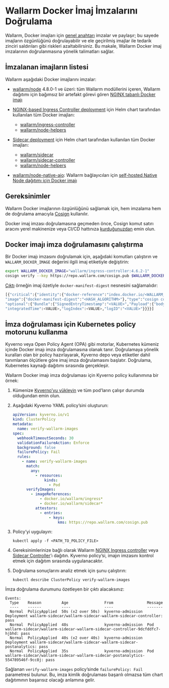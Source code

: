 # Wallarm Docker İmaj İmzalarını Doğrulama

Wallarm, Docker imajları için [genel anahtarı](https://repo.wallarm.com/cosign.pub) imzalar ve paylaşır; bu sayede imajların özgünlüğünü doğrulayabilir ve ele geçirilmiş imajlar ile tedarik zinciri saldırıları gibi riskleri azaltabilirsiniz. Bu makale, Wallarm Docker imaj imzalarının doğrulanmasına yönelik talimatları sağlar.

## İmzalanan imajların listesi

Wallarm aşağıdaki Docker imajlarını imzalar:

* [wallarm/node](https://hub.docker.com/r/wallarm/node) 4.8.0-1 ve üzeri: tüm Wallarm modüllerini içeren, Wallarm dağıtımı için bağımsız bir artefakt görevi gören [NGINX tabanlı Docker imajı](../admin-en/installation-docker-en.md)
* [NGINX-based Ingress Controller deployment](../admin-en/installation-kubernetes-en.md) için Helm chart tarafından kullanılan tüm Docker imajları:

    * [wallarm/ingress-controller](https://hub.docker.com/r/wallarm/ingress-controller)
    * [wallarm/node-helpers](https://hub.docker.com/r/wallarm/node-helpers)
* [Sidecar deployment](../installation/kubernetes/sidecar-proxy/deployment.md) için Helm chart tarafından kullanılan tüm Docker imajları:

    * [wallarm/sidecar](https://hub.docker.com/r/wallarm/sidecar)
    * [wallarm/sidecar-controller](https://hub.docker.com/r/wallarm/sidecar-controller)
    * [wallarm/node-helpers](https://hub.docker.com/r/wallarm/node-helpers)
* [wallarm/node-native-aio](https://hub.docker.com/r/wallarm/node-native-aio): Wallarm bağlayıcıları için [self-hosted Native Node dağıtımı için Docker imajı](../installation/native-node/docker-image.md)

## Gereksinimler

Wallarm Docker imajlarının özgünlüğünü sağlamak için, hem imzalama hem de doğrulama amacıyla [Cosign](https://docs.sigstore.dev/cosign/overview/) kullanılır. 

Docker imaj imzası doğrulamasına geçmeden önce, Cosign komut satırı aracını yerel makinenize veya CI/CD hattınıza [kurduğunuzdan](https://docs.sigstore.dev/cosign/installation/) emin olun.

## Docker imajı imza doğrulamasını çalıştırma

Bir Docker imajı imzasını doğrulamak için, aşağıdaki komutları çalıştırın ve `WALLARM_DOCKER_IMAGE` değerini ilgili imaj etiketiyle değiştirin:

```bash
export WALLARM_DOCKER_IMAGE="wallarm/ingress-controller:4.6.2-1"
cosign verify --key https://repo.wallarm.com/cosign.pub $WALLARM_DOCKER_IMAGE
```

[Çıktı](https://docs.sigstore.dev/cosign/verify/) örneğin imaj özetiyle `docker-manifest-digest` nesnesini sağlamalıdır:

```bash
[{"critical":{"identity":{"docker-reference":"index.docker.io/<WALLARM_DOCKER_IMAGE>"},
"image":{"docker-manifest-digest":"<HASH_ALGORITHM>"},"type":"cosign container image signature"},
"optional":{"Bundle":{"SignedEntryTimestamp":"<VALUE>","Payload":{"body":"<VALUE>",
"integratedTime":<VALUE>,"logIndex":<VALUE>,"logID":"<VALUE>"}}}}]
```

## İmza doğrulaması için Kubernetes policy motorunu kullanma

Kyverno veya Open Policy Agent (OPA) gibi motorlar, Kubernetes kümeniz içinde Docker imajı imza doğrulamasına olanak tanır. Doğrulamaya yönelik kuralları olan bir policy hazırlayarak, Kyverno depo veya etiketler dahil tanımlanan ölçütlere göre imaj imza doğrulamasını başlatır. Doğrulama, Kubernetes kaynağı dağıtımı sırasında gerçekleşir.

Wallarm Docker imajı imza doğrulaması için Kyverno policy kullanımına bir örnek:

1. Kümenize [Kyverno’yu yükleyin](https://kyverno.io/docs/installation/methods/) ve tüm pod’ların çalışır durumda olduğundan emin olun.
1. Aşağıdaki Kyverno YAML policy’sini oluşturun:

    ```yaml
    apiVersion: kyverno.io/v1
    kind: ClusterPolicy
    metadata:
      name: verify-wallarm-images
    spec:
      webhookTimeoutSeconds: 30
      validationFailureAction: Enforce
      background: false
      failurePolicy: Fail
      rules:
        - name: verify-wallarm-images
          match:
            any:
              - resources:
                  kinds:
                    - Pod
          verifyImages:
            - imageReferences:
                - docker.io/wallarm/ingress*
                - docker.io/wallarm/sidecar*
              attestors:
                - entries:
                    - keys:
                        kms: https://repo.wallarm.com/cosign.pub
    ```
1. Policy’yi uygulayın:

    ```
    kubectl apply -f <PATH_TO_POLICY_FILE>
    ```
1. Gereksinimlerinize bağlı olarak Wallarm [NGINX Ingress controller](../admin-en/installation-kubernetes-en.md) veya [Sidecar Controller](../installation/kubernetes/sidecar-proxy/deployment.md)’ı dağıtın. Kyverno policy’si, imajın imzasını kontrol etmek için dağıtım sırasında uygulanacaktır.
1. Doğrulama sonuçlarını analiz etmek için şunu çalıştırın:

    ```
    kubectl describe ClusterPolicy verify-wallarm-images
    ```

İmza doğrulama durumunu özetleyen bir çıktı alacaksınız:

```
Events:
  Type    Reason         Age                From               Message
  ----    ------         ----               ----               -------
  Normal  PolicyApplied  50s (x2 over 50s)  kyverno-admission  Deployment wallarm-sidecar/wallarm-sidecar-wallarm-sidecar-controller: pass
  Normal  PolicyApplied  48s                kyverno-admission  Pod wallarm-sidecar/wallarm-sidecar-wallarm-sidecar-controller-9dcfddfc7-hjbhd: pass
  Normal  PolicyApplied  40s (x2 over 40s)  kyverno-admission  Deployment wallarm-sidecar/wallarm-sidecar-wallarm-sidecar-postanalytics: pass
  Normal  PolicyApplied  35s                kyverno-admission  Pod wallarm-sidecar/wallarm-sidecar-wallarm-sidecar-postanalytics-554789546f-9cc8j: pass
```

Sağlanan `verify-wallarm-images` policy’sinde `failurePolicy: Fail` parametresi bulunur. Bu, imza kimlik doğrulaması başarılı olmazsa tüm chart dağıtımının başarısız olacağı anlamına gelir.
